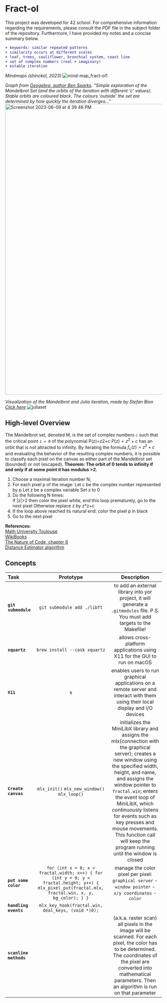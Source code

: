 # Fract-ol
This project was developed for 42 school. For comprehensive information regarding the requirements, please consult the PDF file in the subject folder of the repository. Furthermore, I have provided my notes and a concise summary below.
``` diff
+ keywords: similar repeated patterns
+ similarity occurs at different scales
+ leaf, trees, cauliflower, bronchial system, coast line
+ set of complex numbers (real + imaginary)
+ estable iteration
```
_Mindmaps (shinckel, 2023)_
![mind-map_fract-ol1](https://github.com/shinckel/fract-ol/assets/115558344/2ab02efd-7e0a-4ee9-90f2-67190a281f34)

_Graph from [Geogebra, author Ben Sparks](https://www.geogebra.org/m/BUVhcRSv#material/Npd3kBKn).
"Simple exploration of the Mandelbrot Set (and the orbits of the iteration with different 'c' values). Stable orbits are coloured black. The colours 'outside' the set are determined by how quickly the iteration diverges..."_
<img width="931" alt="Screenshot 2023-06-09 at 4 39 46 PM" src="https://github.com/shinckel/fract-ol/assets/115558344/17ff352b-6b10-4576-98d4-47d550d81e3c">

_Visualization of the Mandelbrot and Julia iteration, made by Stefan Bion [Click here](https://www.stefanbion.de/fraktal-generator/mandeliteration.htm)_
![juliaset](https://github.com/shinckel/fract-ol/assets/115558344/ff6bb7db-8d32-45e8-a765-10b30c5ba116)

## High-level Overview

The Mandelbrot set, denoted M, is the set of complex numbers `c` such that the critical point `z = 0` of the polynomial P(z)=z2+c $P(z) = z^2 + c$ has an orbit that is not attracted to infinity. By iterating the formula $f_{c}(z) = z^2 + c$ and evaluating the behavior of the resulting complex numbers, it is possible to classify each pixel on the canvas as either part of the Mandelbrot set (bounded) or not (escaped). **Theorem: The orbit of 0 tends to infinity if and only if at some point it has modulus >2.**

1. Choose a maximal iteration number N;
2. For each pixel p of the image:
		Let c be the complex number represented by p
		Let z be a complex variable
		Set z to 0
3. Do the following N times:    
		If |z|>2 then color the pixel white, end this loop prematurely, go to the next pixel
		Otherwise replace z by z*z+c
4. If the loop above reached its natural end: color the pixel p in black
5. Go to the next pixel

**References:** <br /> 
[Math University Toulouse](https://www.math.univ-toulouse.fr/~cheritat/wiki-draw/index.php/Mandelbrot_set#Basic_algorithm) <br />
[WikiBooks](https://en.wikibooks.org/wiki/Fractals#Introduction) <br />
[The Nature of Code, chapter 8](https://natureofcode.com/book/chapter-8-fractals/) <br />
[Distance Estimator algorithm](http://mrob.com/pub/muency/distanceestimator.html)

## Concepts

| Task | Prototype | Description |
|:----|:-----:|:--------:|
| **`git submodule`** | `git submodule add ./libft` | to add an external library into yor project, it will generate a `.gitmodules` file. P.S. You must add targets to the Makefile! |
| **`xquartz`** | `brew install --cask xquartz` | allows cross-platform applications using X11 for the GUI to run on macOS |
| **`X11`** | x | enables users to run graphical applications on a remote server and interact with them using their local display and I/O devices |
| **`Create canvas`** | `mlx_init()` `mlx_new_window()` `mlx_loop()` | initializes the MiniLibX library and assigns the mlx(connection with the graphical server); creates a new window using the specified width, height, and name, and assigns the window pointer to `fractal.win`; enters the event loop of MiniLibX, which continuously listens for events such as key presses and mouse movements. This function call will keep the program running until the window is closed |
|**`put some color`**|  `for (int x = 0; x < fractal.width; x++) { for (int y = 0; y < fractal.height; y++) { mlx_pixel_put(fractal.mlx, fractal.win, x, y, bg_color); } }` | manage the color pixel per pixel: `graphical server` - `window pointer` - `x/y coordinates` - `color` |
| **`handling events`** | `mlx_key_hook(fractal.win, deal_keys, (void *)0);` |  |
| **`scanline methods`**| | (a.k.a. raster scan) all pixels in the image will be scanned. For each pixel, the color has to be determined. The coordinates of the pixel are converted into mathematical parameters. Then an algorithm is run on that parameter |
